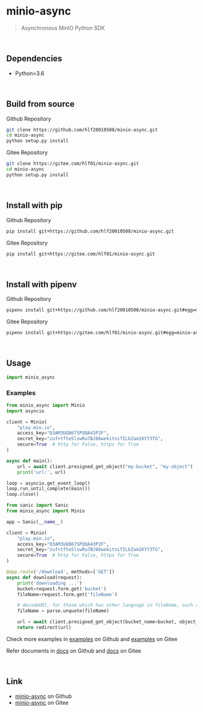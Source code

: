 # minio-async
> Asynchronous MinIO Python SDK

<br/>

## Dependencies
- Python>3.6

<br/>

## Build from source
Github Repository
```sh
git clone https://github.com/hlf20010508/minio-async.git
cd minio-async
python setup.py install
```

Gitee Repository
```sh
git clone https://gitee.com/hlf01/minio-async.git
cd minio-async
python setup.py install
```

<br/>

## Install with pip
Github Repository
```sh
pip install git+https://github.com/hlf20010508/minio-async.git
```

Gitee Repository
```sh
pip install git+https://gitee.com/hlf01/minio-async.git
```

<br/>

## Install with pipenv
Github Repository
```sh
pipenv install git+https://github.com/hlf20010508/minio-async.git#egg=minio-async
```

Gitee Repository
```sh
pipenv install git+https://gitee.com/hlf01/minio-async.git#egg=minio-async
```

<br/>

## Usage
```python
import minio_async
```

### Examples
```python
from minio_async import Minio
import asyncio

client = Minio(
    "play.min.io",
    access_key="Q3AM3UQ867SPQQA43P2F",
    secret_key="zuf+tfteSlswRu7BJ86wekitnifILbZam1KYY3TG",
    secure=True  # http for False, https for True
)

async def main():
    url = await client.presigned_get_object("my-bucket", "my-object")
    print('url:', url)

loop = asyncio.get_event_loop()
loop.run_until_complete(main())
loop.close()
```

```python
from sanic import Sanic
from minio_async import Minio

app = Sanic(__name__)

client = Minio(
    "play.min.io",
    access_key="Q3AM3UQ867SPQQA43P2F",
    secret_key="zuf+tfteSlswRu7BJ86wekitnifILbZam1KYY3TG",
    secure=True  # http for False, https for True
)

@app.route('/download', methods=['GET'])
async def download(request):
    print('downloading ...')
    bucket=request.form.get('bucket')
    fileName=request.form.get('fileName')

    # decodeURI, for those which has other language in fileName, such as Chinese, Japanese, Korean
    fileName = parse.unquote(fileName)

    url = await client.presigned_get_object(bucket_name=bucket, object_name=fileName)
    return redirect(url)
```

Check more examples in <a href="https://github.com/hlf20010508/minio-async/tree/master/examples">examples</a> on Github and <a href="https://gitee.com/hlf01/minio-async/tree/master/examples">examples</a> on Gitee

Refer documents in <a href="https://github.com/hlf20010508/minio-async/tree/master/docs">docs</a> on Github and <a href="https://gitee.com/hlf01/minio-async/tree/master/docs">docs</a> on Gitee

<br/>

## Link
- <a href="https://github.com/hlf20010508/minio-async.git">minio-async</a> on Github
- <a href="https://gitee.com/hlf01/minio-async.git">minio-async</a> on Gitee
